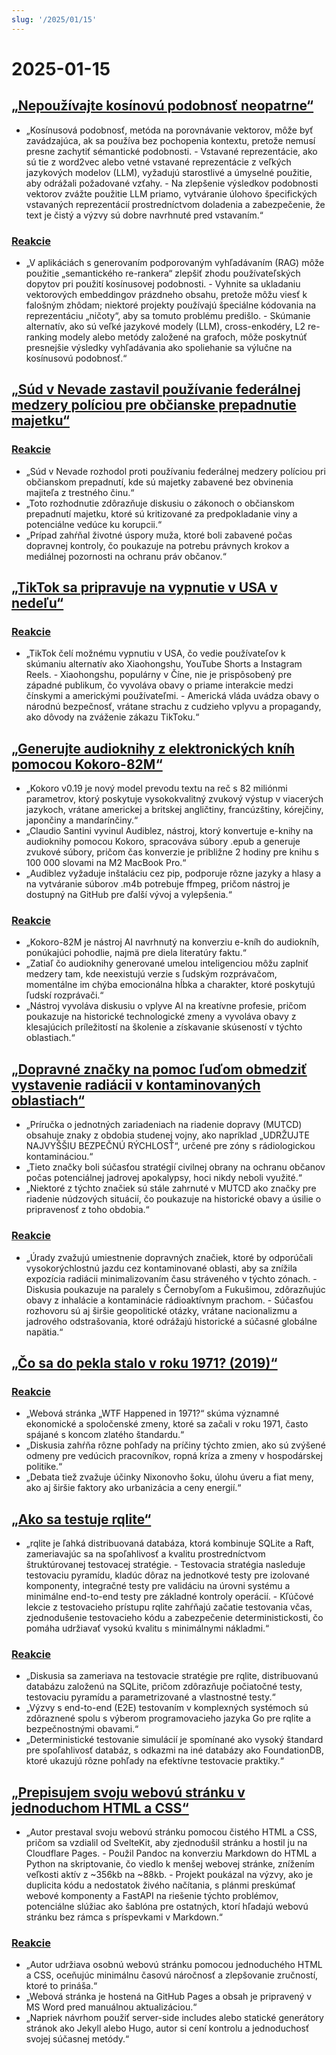 ```yaml
---
slug: '/2025/01/15'
---
```


# 2025-01-15

## [„Nepoužívajte kosínovú podobnosť neopatrne“](https://p.migdal.pl/blog/2025/01/dont-use-cosine-similarity/)

- „Kosínusová podobnosť, metóda na porovnávanie vektorov, môže byť zavádzajúca, ak sa používa bez pochopenia kontextu, pretože nemusí presne zachytiť sémantické podobnosti. - Vstavané reprezentácie, ako sú tie z word2vec alebo vetné vstavané reprezentácie z veľkých jazykových modelov (LLM), vyžadujú starostlivé a úmyselné použitie, aby odrážali požadované vzťahy. - Na zlepšenie výsledkov podobnosti vektorov zvážte použitie LLM priamo, vytváranie úlohovo špecifických vstavaných reprezentácií prostredníctvom doladenia a zabezpečenie, že text je čistý a výzvy sú dobre navrhnuté pred vstavaním.“

### [Reakcie](https://news.ycombinator.com/item?id=42704078)

- „V aplikáciách s generovaním podporovaným vyhľadávaním (RAG) môže použitie „semantického re-rankera“ zlepšiť zhodu používateľských dopytov pri použití kosínusovej podobnosti. - Vyhnite sa ukladaniu vektorových embeddingov prázdneho obsahu, pretože môžu viesť k falošným zhôdam; niektoré projekty používajú špeciálne kódovania na reprezentáciu „ničoty“, aby sa tomuto problému predišlo. - Skúmanie alternatív, ako sú veľké jazykové modely (LLM), cross-enkodéry, L2 re-ranking modely alebo metódy založené na grafoch, môže poskytnúť presnejšie výsledky vyhľadávania ako spoliehanie sa výlučne na kosínusovú podobnosť.“

## [„Súd v Nevade zastavil používanie federálnej medzery políciou pre občianske prepadnutie majetku“](https://ij.org/press-release/nevada-court-shuts-down-police-use-of-federal-loophole-for-civil-forfeiture/)

### [Reakcie](https://news.ycombinator.com/item?id=42707573)

- „Súd v Nevade rozhodol proti používaniu federálnej medzery políciou pri občianskom prepadnutí, kde sú majetky zabavené bez obvinenia majiteľa z trestného činu.“
- „Toto rozhodnutie zdôrazňuje diskusiu o zákonoch o občianskom prepadnutí majetku, ktoré sú kritizované za predpokladanie viny a potenciálne vedúce ku korupcii.“
- „Prípad zahŕňal životné úspory muža, ktoré boli zabavené počas dopravnej kontroly, čo poukazuje na potrebu právnych krokov a mediálnej pozornosti na ochranu práv občanov.“

## [„TikTok sa pripravuje na vypnutie v USA v nedeľu“](https://www.reuters.com/technology/tiktok-preparing-us-shut-off-sunday-information-reports-2025-01-15/)

### [Reakcie](https://news.ycombinator.com/item?id=42710339)

- „TikTok čelí možnému vypnutiu v USA, čo vedie používateľov k skúmaniu alternatív ako Xiaohongshu, YouTube Shorts a Instagram Reels. - Xiaohongshu, populárny v Číne, nie je prispôsobený pre západné publikum, čo vyvoláva obavy o priame interakcie medzi čínskymi a americkými používateľmi. - Americká vláda uvádza obavy o národnú bezpečnosť, vrátane strachu z cudzieho vplyvu a propagandy, ako dôvody na zváženie zákazu TikToku.“

## [„Generujte audioknihy z elektronických kníh pomocou Kokoro-82M“](https://claudio.uk/posts/epub-to-audiobook.html)

- „Kokoro v0.19 je nový model prevodu textu na reč s 82 miliónmi parametrov, ktorý poskytuje vysokokvalitný zvukový výstup v viacerých jazykoch, vrátane americkej a britskej angličtiny, francúzštiny, kórejčiny, japončiny a mandarínčiny.“
- „Claudio Santini vyvinul Audiblez, nástroj, ktorý konvertuje e-knihy na audioknihy pomocou Kokoro, spracováva súbory .epub a generuje zvukové súbory, pričom čas konverzie je približne 2 hodiny pre knihu s 100 000 slovami na M2 MacBook Pro.“
- „Audiblez vyžaduje inštaláciu cez pip, podporuje rôzne jazyky a hlasy a na vytváranie súborov .m4b potrebuje ffmpeg, pričom nástroj je dostupný na GitHub pre ďalší vývoj a vylepšenia.“

### [Reakcie](https://news.ycombinator.com/item?id=42708773)

- „Kokoro-82M je nástroj AI navrhnutý na konverziu e-kníh do audiokníh, ponúkajúci pohodlie, najmä pre diela literatúry faktu.“
- „Zatiaľ čo audioknihy generované umelou inteligenciou môžu zaplniť medzery tam, kde neexistujú verzie s ľudským rozprávačom, momentálne im chýba emocionálna hĺbka a charakter, ktoré poskytujú ľudskí rozprávači.“
- „Nástroj vyvoláva diskusiu o vplyve AI na kreatívne profesie, pričom poukazuje na historické technologické zmeny a vyvoláva obavy z klesajúcich príležitostí na školenie a získavanie skúseností v týchto oblastiach.“

## [„Dopravné značky na pomoc ľuďom obmedziť vystavenie radiácii v kontaminovaných oblastiach“](https://www.theautopian.com/if-you-ever-see-this-speed-sign-youre-probably-going-to-die/)

- „Príručka o jednotných zariadeniach na riadenie dopravy (MUTCD) obsahuje znaky z obdobia studenej vojny, ako napríklad „UDRŽUJTE NAJVYŠŠIU BEZPEČNÚ RÝCHLOSŤ“, určené pre zóny s rádiologickou kontamináciou.“
- „Tieto značky boli súčasťou stratégií civilnej obrany na ochranu občanov počas potenciálnej jadrovej apokalypsy, hoci nikdy neboli využité.“
- „Niektoré z týchto značiek sú stále zahrnuté v MUTCD ako značky pre riadenie núdzových situácií, čo poukazuje na historické obavy a úsilie o pripravenosť z toho obdobia.“

### [Reakcie](https://news.ycombinator.com/item?id=42704491)

- „Úrady zvažujú umiestnenie dopravných značiek, ktoré by odporúčali vysokorýchlostnú jazdu cez kontaminované oblasti, aby sa znížila expozícia radiácii minimalizovaním času stráveného v týchto zónach. - Diskusia poukazuje na paralely s Černobyľom a Fukušimou, zdôrazňujúc obavy z inhalácie a kontaminácie rádioaktívnym prachom. - Súčasťou rozhovoru sú aj širšie geopolitické otázky, vrátane nacionalizmu a jadrového odstrašovania, ktoré odrážajú historické a súčasné globálne napätia.“

## [„Čo sa do pekla stalo v roku 1971? (2019)“](https://wtfhappenedin1971.com/)

### [Reakcie](https://news.ycombinator.com/item?id=42711781)

- „Webová stránka „WTF Happened in 1971?“ skúma významné ekonomické a spoločenské zmeny, ktoré sa začali v roku 1971, často spájané s koncom zlatého štandardu.“
- „Diskusia zahŕňa rôzne pohľady na príčiny týchto zmien, ako sú zvýšené odmeny pre vedúcich pracovníkov, ropná kríza a zmeny v hospodárskej politike.“
- „Debata tiež zvažuje účinky Nixonovho šoku, úlohu úveru a fiat meny, ako aj širšie faktory ako urbanizácia a ceny energií.“

## [„Ako sa testuje rqlite“](https://philipotoole.com/how-is-rqlite-tested/)

- „rqlite je ľahká distribuovaná databáza, ktorá kombinuje SQLite a Raft, zameriavajúc sa na spoľahlivosť a kvalitu prostredníctvom štruktúrovanej testovacej stratégie. - Testovacia stratégia nasleduje testovaciu pyramídu, kladúc dôraz na jednotkové testy pre izolované komponenty, integračné testy pre validáciu na úrovni systému a minimálne end-to-end testy pre základné kontroly operácií. - Kľúčové lekcie z testovacieho prístupu rqlite zahŕňajú začatie testovania včas, zjednodušenie testovacieho kódu a zabezpečenie deterministickosti, čo pomáha udržiavať vysokú kvalitu s minimálnymi nákladmi.“

### [Reakcie](https://news.ycombinator.com/item?id=42703282)

- „Diskusia sa zameriava na testovacie stratégie pre rqlite, distribuovanú databázu založenú na SQLite, pričom zdôrazňuje počiatočné testy, testovaciu pyramídu a parametrizované a vlastnostné testy.“
- „Výzvy s end-to-end (E2E) testovaním v komplexných systémoch sú zdôraznené spolu s výberom programovacieho jazyka Go pre rqlite a bezpečnostnými obavami.“
- „Deterministické testovanie simulácií je spomínané ako vysoký štandard pre spoľahlivosť databáz, s odkazmi na iné databázy ako FoundationDB, ktoré ukazujú rôzne pohľady na efektívne testovacie praktiky.“

## [„Prepisujem svoju webovú stránku v jednoduchom HTML a CSS“](https://www.vijayp.dev/blog/rewrite-plain-html/)

- „Autor prestaval svoju webovú stránku pomocou čistého HTML a CSS, pričom sa vzdialil od SvelteKit, aby zjednodušil stránku a hostil ju na Cloudflare Pages. - Použil Pandoc na konverziu Markdown do HTML a Python na skriptovanie, čo viedlo k menšej webovej stránke, znížením veľkosti aktív z ~356kb na ~88kb. - Projekt poukázal na výzvy, ako je duplicita kódu a nedostatok živého načítania, s plánmi preskúmať webové komponenty a FastAPI na riešenie týchto problémov, potenciálne slúžiac ako šablóna pre ostatných, ktorí hľadajú webovú stránku bez rámca s príspevkami v Markdown.“

### [Reakcie](https://news.ycombinator.com/item?id=42705077)

- „Autor udržiava osobnú webovú stránku pomocou jednoduchého HTML a CSS, oceňujúc minimálnu časovú náročnosť a zlepšovanie zručností, ktoré to prináša.“
- „Webová stránka je hostená na GitHub Pages a obsah je pripravený v MS Word pred manuálnou aktualizáciou.“
- „Napriek návrhom použiť server-side includes alebo statické generátory stránok ako Jekyll alebo Hugo, autor si cení kontrolu a jednoduchosť svojej súčasnej metódy.“

<head>
  <meta property="og:title" content="„Nepoužívajte kosínovú podobnosť neopatrne“" />
  <meta property="og:type" content="website" />
  <meta property="og:image" content="https://og.cho.sh/api/og/?title=%E2%80%9ENepou%C5%BE%C3%ADvajte%20kos%C3%ADnov%C3%BA%20podobnos%C5%A5%20neopatrne%E2%80%9C&subheading=streda%2015.%20janu%C3%A1ra%202025%3A%20Hacker%20News%20Zhrnutie" />
</head>
